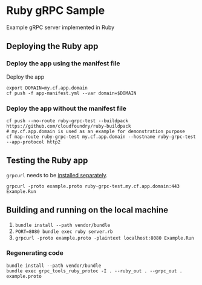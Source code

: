 # Ruby gRPC Sample

Example gRPC server implemented in Ruby
## Deploying the Ruby app
### Deploy the app using the manifest file
Deploy the app
```shell
export DOMAIN=my.cf.app.domain
cf push -f app-manifest.yml --var domain=$DOMAIN
```

### Deploy the app without the manifest file
```shell
cf push --no-route ruby-grpc-test --buildpack https://github.com/cloudfoundry/ruby-buildpack
# my.cf.app.domain is used as an example for demonstration purpose
cf map-route ruby-grpc-test my.cf.app.domain --hostname ruby-grpc-test --app-protocol http2
```

## Testing the Ruby app
`grpcurl` needs to be [installed separately](https://github.com/fullstorydev/grpcurl).
```shell
grpcurl -proto example.proto ruby-grpc-test.my.cf.app.domain:443 Example.Run
```

## Building and running on the local machine
1. `bundle install --path vendor/bundle`
2. `PORT=8080 bundle exec ruby server.rb`
3. `grpcurl -proto example.proto -plaintext localhost:8080 Example.Run`

### Regenerating code

```shell
bundle install --path vendor/bundle
bundle exec grpc_tools_ruby_protoc -I . --ruby_out . --grpc_out . example.proto
```
